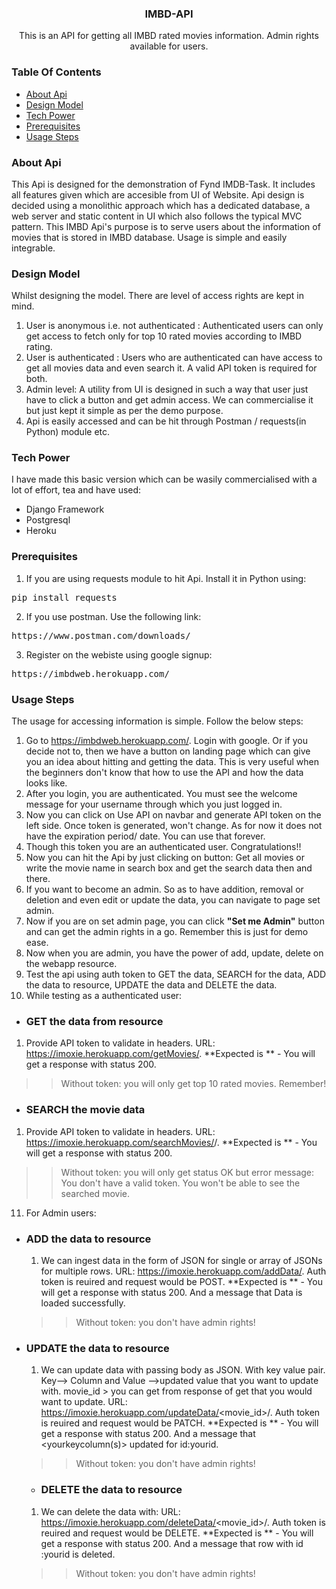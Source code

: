 <div align="center"><h3>IMBD-API</h3></div>
<div align="center">This is an API for getting all IMBD rated movies information. Admin rights available for users.</div>


### Table Of Contents
* [About Api](#about-api)
* [Design Model](#design-model)
* [Tech Power](#tech-power)
* [Prerequisites](#prerequisites)
* [Usage Steps](#usage-steps)

### About Api
This Api is designed for the demonstration of Fynd IMDB-Task. It includes all features given which are accesible from UI of Website.
Api design is decided using a monolithic approach which has a dedicated database, a web server and static content in UI which also follows the typical MVC pattern.
This IMBD Api's purpose is to serve users about the information of movies that is stored in IMBD database. Usage is simple and easily integrable.


### Design Model
Whilst designing the model. There are level of access rights are kept in mind.
1. User is anonymous i.e. not authenticated : Authenticated users can only get access to fetch only for top 10 rated movies according to IMBD rating.
2. User is authenticated : Users who are authenticated can have access to get all movies data and even search it. A valid API token is required for both.
3. Admin level: A utility from UI is designed in such a way that user just have to click a button and get admin access. We can commercialise it but just kept it simple as per the demo purpose.
4. Api is easily accessed and can be hit through Postman / requests(in Python) module etc.

### Tech Power
I have made this basic version which can be wasily commercialised with a lot of effort, tea and have used:
* Django Framework
* Postgresql
* Heroku

### Prerequisites
1. If you are using requests module to hit Api. Install it in Python using:
<pre>pip install requests</pre>

2. If you use postman. Use the following link:
<pre>https://www.postman.com/downloads/</pre>

3. Register on the webiste using google signup:
<pre>https://imbdweb.herokuapp.com/</pre>

### Usage Steps
The usage for accessing information is simple. Follow the below steps:
1. Go to https://imbdweb.herokuapp.com/. Login with google. Or if you decide not to, then we have a button on landing page which can give you an idea about hitting and getting the data. This is very useful when the beginners don't know that how to use the API and how the data looks like.
2. After you login, you are authenticated. You must see the welcome message for your username through which you just logged in.
3. Now you can click on Use API on navbar and generate API token on the left side. Once token is generated, won't change. As for now it does not have the expiration period/ date. You can use that forever.
4. Though this token you are an authenticated user. Congratulations!!
5. Now you can hit the Api by just clicking on button: Get all movies or write the movie name in search box and get the search data then and there.
6. If you want to become an admin. So as to have addition, removal or deletion and even edit or update the data, you can navigate to page set admin.
7. Now if you are on set admin page, you can click **"Set me Admin"** button and can get the admin rights in a go. Remember this is just for demo ease.
8. Now when you are admin, you have the power of add, update, delete on the webapp resource.
9. Test the api using auth token to GET the data, SEARCH for the data, ADD the data to resource, UPDATE the data and DELETE the data.
10. While testing as a authenticated user:


* ### GET the data from resource
1. Provide API token to validate in headers. URL: https://imoxie.herokuapp.com/getMovies/.
**Expected is ** - You will get a response with status 200.
>>  Without token: you will only get top 10 rated movies. Remember!

* ### SEARCH the movie data
1. Provide API token to validate in headers. URL: https://imoxie.herokuapp.com/searchMovies/<yourmoviename>/.
  **Expected is ** - You will get a response with status 200.
  >>  Without token: you will only get status OK but error message: You don't have a valid token. You won't be able to see the searched movie.

11. For Admin users:
  
* ### ADD the data to resource
  1. We can ingest data in the form of JSON for single or array of JSONs for multiple rows.
  URL: https://imoxie.herokuapp.com/addData/.
  Auth token is reuired and request would be POST.
  **Expected is ** - You will get a response with status 200. And a message that Data is loaded successfully.
  >>  Without token: you don't have admin rights!
  
* ### UPDATE the data to resource
  1. We can update data with passing body as JSON. With key value pair. Key--> Column and Value -->updated value that you want to update with.
  movie_id > you can get from response of get that you would want to update.
  URL: https://imoxie.herokuapp.com/updateData/<movie_id>/.
  Auth token is reuired and request would be PATCH.
  **Expected is ** - You will get a response with status 200. And a message that <yourkeycolumn(s)> updated for id:yourid.
  >>  Without token: you don't have admin rights!
  
  * ### DELETE the data to resource
  1. We can delete the data with:
  URL: https://imoxie.herokuapp.com/deleteData/<movie_id>/.
  Auth token is reuired and request would be DELETE.
  **Expected is ** - You will get a response with status 200. And a message that row with id :yourid is deleted.
  >>  Without token: you don't have admin rights!
